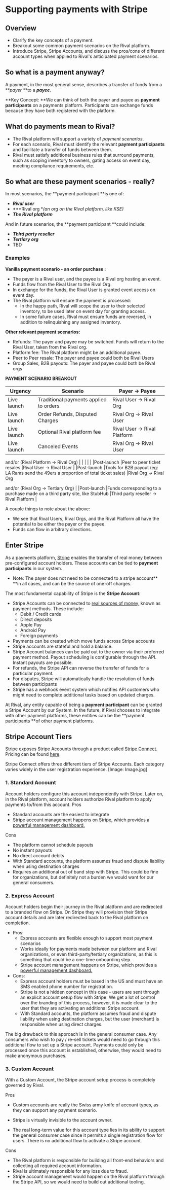 # Supporting payments with Stripe



## Overview

* Clarify the key concepts of a payment.
* Breakout some common payment scenarios on the Rival platform.
* Introduce Stripe, Stripe Accounts, and discuss the pros/cons of different account types when applied to Rival's anticipated payment scenarios.

## So what is a payment anyway?

A payment, in the most general sense, describes a transfer of funds from a ***payer* **to a ***payee***.

**Key Concept: **We can think of both the payer and payee as **payment participants** on a payments platform. Participants can exchange funds because they have both registered with the platform.


## What do payments mean to Rival?

* The Rival platform will support a variety of *payment scenarios*.
* For each scenario, Rival must identify the relevant **payment participants** and facilitate a transfer of funds between them.
* Rival must satisfy additional business rules that surround payments, such as scoping inventory to owners, gating access on event day, meeting compliance requirements, etc.

## So what are these payment scenarios - really?

In most scenarios, the **payment participant **is one of:

*  ***Rival user***
*  ***Rival org **(an org on the Rival platform, like KSE)*
*  ***The Rival platform***

And in future scenarios, the **payment participant **could include:

* ***Third party reseller***
* ***Tertiary org***
* TBD

### Examples

**Vanilla payment scenario - an order purchase :**

* The payer is a Rival user, and the payee is a Rival org hosting an event.
* Funds flow from the Rival User to the Rival Org.
* In exchange for the funds, the Rival User is granted event access on event day.
* The Rival platform will ensure the payment is processed:
    * In the happy path, Rival will scope the user to their selected inventory, to be used later on event day for granting access.
    * In some failure cases, Rival must ensure funds are reversed, in addition to relinquishing any assigned inventory.

**Other relevant payment scenarios:**

* Refunds: The payer and payee may be switched. Funds will return to the Rival User, taken from the Rival org.
* Platform fee: The Rival platform might be an additional payee.
* Peer to Peer resale: The payer and payee could both be Rival Users
* Group Sales, B2B payouts: The payer and payee could both be Rival orgs


**PAYMENT SCENARIO BREAKOUT**

|Urgency	|Scenario	|Payer → Payee	|
|---	|---	|---	|
|Live launch	|Traditional payments applied to orders	|Rival User → Rival Org	|
|Live launch	|Order Refunds, Disputed Charges	|Rival Org → Rival User	|
|Live launch	|Optional Rival platform fee	|Rival User → Rival Platform	|
|Live launch	|Canceled Events	|Rival Org → Rival User                              
and/or (Rival Platform → Rival Org)
	|
|	|	|	|
|Post-launch	|Peer to peer ticket resales	|Rival User → Rival User	|
|Post-launch	|Tools for B2B payout 
(eg: LA Rams send the 49ers a proportion of total ticket sales)	|Rival Org → Rival Org    
         
and/or (Rival Org → Tertiary Org)
	|
|Post-launch	|Funds corresponding to a purchase made on a third party site, like StubHub	|Third party reseller → Rival Platform	|


A couple things to note about the above:

*  We see that Rival Users, Rival Orgs, and the Rival Platform all have the potential to be either the payer or the payee.
* Funds can flow in arbitrary directions.



## Enter Stripe

As a payments platform, [Stripe](https://stripe.com/) enables the transfer of real money between pre-configured account holders. These accounts can be tied to **payment participants** in our system.

* Note: The payer does not need to be connected to a stripe account** **in all cases, and can be the source of one-off charges. 

The most fundamental capability of Stripe is the **Stripe Account**:

* Stripe Accounts can be connected to [real sources of money,](https://stripe.com/payments/payment-methods-guide#availability) known as payment methods. These include:
    * Debit / Credit cards
    * Direct deposits
    * Apple Pay
    * Android Pay
    * Foreign payments
* Payments can be created which move funds across Stripe accounts
* Stripe accounts are stateful and hold a balance.
* Stripe Account balances can be paid out to the owner via their preferred payment method. Payout scheduling is configurable through the API. Instant payouts are possible.
* For refunds, the Stripe API can reverse the transfer of funds for a particular payment.
* For disputes, Stripe will automatically handle the resolution of funds between participants
* Stripe has a webhook event system which notifies API customers who might need to complete additional tasks based on updated charges.

At Rival, any entity capable of being a **payment participant** can be granted a Stripe Account by our System. In the future, if Rival chooses to integrate with other payment platforms, these entities can be the **payment participants **of other payment platforms.

## Stripe Account Tiers

Stripe exposes Stripe Accounts through a product called [Stripe Connect](https://stripe.com/docs/connect). Pricing can be found [here](https://stripe.com/us/connect/pricing).

Stripe Connect offers three different tiers of Stripe Accounts. Each category varies widely in the user registration experience.
[Image: Image.jpg]
### 1. Standard Account

Account holders configure this account independently with Stripe. Later on, in the Rival platform, account holders authorize Rival platform to apply payments to/from this account.
Pros

* Standard accounts are the easiest to integrate
* Stripe account management happens on Stripe, which provides a [powerful management dashboard.](https://stripe.com/docs/dashboard)

Cons

* The platform cannot schedule payouts
* No instant payouts
* No direct account debits
* With Standard accounts, the platform assumes fraud and dispute liability when using destination charges
* Requires an additional out of band step with Stripe. This could be fine for organizations, but definitely not a burden we would want for our general consumers.

### 2. Express Account

Account holders begin their journey in the Rival platform and are redirected to a branded flow on Stripe. On Stripe they will provision their Stripe account details and are later redirected back to the Rival platform on completion.

* Pros:
    * Express accounts are flexible enough to support most payment scenarios
    * Works ideally for payments made between our platform and Rival organizations,  or even third-party/tertiary organizations, as this is something that could be a one-time onboarding step.
    * Stripe account management happens on Stripe, which provides a [powerful management dashboard.](https://stripe.com/docs/dashboard)
* Cons:
    * Express account holders must be based in the US and must have an SMS enabled phone number for registration.
    * Stripe is not a hidden concept in this case - users are sent through an explicit account setup flow with Stripe. We get a lot of control over the branding of this process, however, it is made clear to the user that they are activating an additional Stripe account. 
    * With Standard accounts, the platform assumes fraud and dispute liability when using destination charges, but the user (merchant) is responsible when using direct charges.

The big drawback to this approach is in the general consumer case. Any consumers who wish to pay / re-sell tickets would need to go through this additional flow to set up a Stripe account. Payments could only be processed once this account is established, otherwise, they would need to make anonymous purchases.


### 3. Custom Account

With a Custom Account, the Stripe account setup process is completely governed by Rival.

Pros

* Custom accounts are really the Swiss army knife of account types, as they can support any payment scenario. 

* Stripe is virtually invisible to the account owner.
* The real long-term value for this account type lies in its ability to support the general consumer case since it permits a single registration flow for users. There is no additional flow to activate a Stripe account.

Cons

* The Rival platform is responsible for building all front-end behaviors and collecting all required account information.
* Rival is ultimately responsible for any loss due to fraud.
* Stripe account management would happen on the Rival platform through the Stripe API, so we would need to build out additional tooling.

